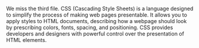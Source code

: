 We miss the third file.
CSS (Cascading Style Sheets) is a language designed to simplify the process of making web pages presentable. It allows you to apply styles to HTML documents, describing how a webpage should look by prescribing colors, fonts, spacing, and positioning. CSS provides developers and designers with powerful control over the presentation of HTML elements.
